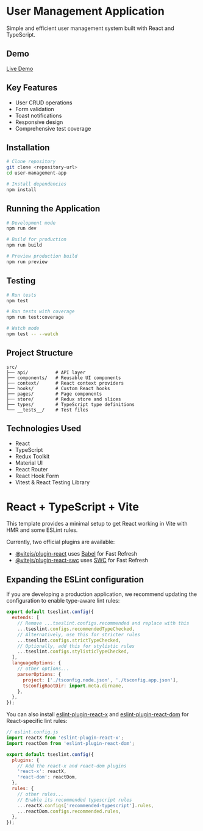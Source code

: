 # User Management Application

Simple and efficient user management system built with React and TypeScript.

## Demo

[Live Demo](https://andrii-rykal.github.io/user-management-app/)

## Key Features

- User CRUD operations
- Form validation
- Toast notifications
- Responsive design
- Comprehensive test coverage

## Installation

```bash
# Clone repository
git clone <repository-url>
cd user-management-app

# Install dependencies
npm install
```

## Running the Application

```bash
# Development mode
npm run dev

# Build for production
npm run build

# Preview production build
npm run preview
```

## Testing

```bash
# Run tests
npm test

# Run tests with coverage
npm run test:coverage

# Watch mode
npm test -- --watch
```

## Project Structure

```
src/
├── api/          # API layer
├── components/   # Reusable UI components
├── context/      # React context providers
├── hooks/        # Custom React hooks
├── pages/        # Page components
├── store/        # Redux store and slices
├── types/        # TypeScript type definitions
└── __tests__/    # Test files
```

## Technologies Used

- React
- TypeScript
- Redux Toolkit
- Material UI
- React Router
- React Hook Form
- Vitest & React Testing Library

# React + TypeScript + Vite

This template provides a minimal setup to get React working in Vite with HMR and some ESLint rules.

Currently, two official plugins are available:

- [@vitejs/plugin-react](https://github.com/vitejs/vite-plugin-react/blob/main/packages/plugin-react/README.md) uses [Babel](https://babeljs.io/) for Fast Refresh
- [@vitejs/plugin-react-swc](https://github.com/vitejs/vite-plugin-react-swc) uses [SWC](https://swc.rs/) for Fast Refresh

## Expanding the ESLint configuration

If you are developing a production application, we recommend updating the configuration to enable type-aware lint rules:

```js
export default tseslint.config({
  extends: [
    // Remove ...tseslint.configs.recommended and replace with this
    ...tseslint.configs.recommendedTypeChecked,
    // Alternatively, use this for stricter rules
    ...tseslint.configs.strictTypeChecked,
    // Optionally, add this for stylistic rules
    ...tseslint.configs.stylisticTypeChecked,
  ],
  languageOptions: {
    // other options...
    parserOptions: {
      project: ['./tsconfig.node.json', './tsconfig.app.json'],
      tsconfigRootDir: import.meta.dirname,
    },
  },
});
```

You can also install [eslint-plugin-react-x](https://github.com/Rel1cx/eslint-react/tree/main/packages/plugins/eslint-plugin-react-x) and [eslint-plugin-react-dom](https://github.com/Rel1cx/eslint-react/tree/main/packages/plugins/eslint-plugin-react-dom) for React-specific lint rules:

```js
// eslint.config.js
import reactX from 'eslint-plugin-react-x';
import reactDom from 'eslint-plugin-react-dom';

export default tseslint.config({
  plugins: {
    // Add the react-x and react-dom plugins
    'react-x': reactX,
    'react-dom': reactDom,
  },
  rules: {
    // other rules...
    // Enable its recommended typescript rules
    ...reactX.configs['recommended-typescript'].rules,
    ...reactDom.configs.recommended.rules,
  },
});
```
